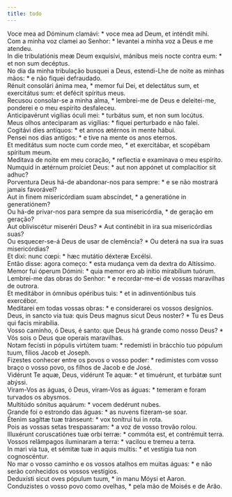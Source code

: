 ```yaml
---
title: todo
---
```

<div class="dropcap text-justify">Voce mea ad Dóminum clamávi: * voce mea ad Deum, et inténdit mihi.</div>
<div class="dropcap text-justify">Com a minha voz clamei ao Senhor: * levantei a minha voz a Deus e me atendeu.</div>
<div class="text-justify">In die tribulatiónis meæ Deum exquisívi, mánibus meis nocte contra eum: * et non sum decéptus.</div>
<div class="text-justify">No dia da minha tribulação busquei a Deus, estendi-Lhe de noite as minhas mãos: * e não fiquei defraudado.</div>
<div class="text-justify">Rénuit consolári ánima mea, * memor fui Dei, et delectátus sum, et exercitátus sum: et defécit spíritus meus.</div>
<div class="text-justify">Recusou consolar-se a minha alma, * lembrei-me de Deus e deleitei-me, ponderei e o meu espírito desfaleceu.</div>
<div class="text-justify">Anticipavérunt vigílias óculi mei: * turbátus sum, et non sum locútus.</div>
<div class="text-justify">Meus olhos anteciparam as vigílias: * fiquei perturbado e não falei.</div>
<div class="text-justify">Cogitávi dies antíquos: * et annos ætérnos in mente hábui.</div>
<div class="text-justify">Pensei nos dias antigos: * e tive na mente os anos eternos.</div>
<div class="text-justify">Et meditátus sum nocte cum corde meo, * et exercitábar, et scopébam spíritum meum.</div>
<div class="text-justify">Meditava de noite em meu coração, * reflectia e examinava o meu espírito.</div>
<div class="text-justify">Numquid in ætérnum proíciet Deus: * aut non appónet ut complacítior sit adhuc?</div>
<div class="text-justify">Porventura Deus há-de abandonar-nos para sempre: * e se não mostrará jamais favorável?</div>
<div class="text-justify">Aut in finem misericórdiam suam abscíndet, * a generatióne in generatiónem?</div>
<div class="text-justify">Ou há-de privar-nos para sempre da sua misericórdia, * de geração em geração?</div>
<div class="text-justify">Aut obliviscétur miseréri Deus? * Aut continébit in ira sua misericórdias suas?</div>
<div class="text-justify">Ou esquecer-se-á Deus de usar de clemência? * Ou deterá na sua ira suas misericórdias?</div>
<div class="text-justify">Et dixi: nunc cœpi: * hæc mutátio déxteræ Excélsi.</div>
<div class="text-justify">Então disse: agora começo: * esta mudança vem da dextra do Altíssimo.</div>
<div class="text-justify">Memor fui óperum Dómini: * quia memor ero ab inítio mirabílium tuórum.</div>
<div class="text-justify">Lembrei-me das obras do Senhor: * e recordar-me-ei de vossas maravilhas de outrora.</div>
<div class="text-justify">Et meditábor in ómnibus opéribus tuis: * et in adinventiónibus tuis exercébor.</div>
<div class="text-justify">Meditarei em todas vossas obras: * e considerarei os vossos desígnios.</div>
<div class="text-justify">Deus, in sancto via tua: quis Deus magnus sicut Deus noster? * Tu es Deus qui facis mirabília.</div>
<div class="text-justify">Vosso caminho, ó Deus, é santo: que Deus há grande como nosso Deus? * Vós sois o Deus que operais maravilhas.</div>
<div class="text-justify">Notam fecísti in pópulis virtútem tuam: * redemísti in brácchio tuo pópulum tuum, fílios Jacob et Joseph.</div>
<div class="text-justify">Fizestes conhecer entre os povos o vosso poder: * redimistes com vosso braço o vosso povo, os filhos de Jacob e de José.</div>
<div class="text-justify">Vidérunt Te aquæ, Deus, vidérunt Te aquæ: * et timuérunt, et turbátæ sunt abýssi.</div>
<div class="text-justify">Viram-Vos as águas, ó Deus, viram-Vos as águas: * temeram e foram turvados os abysmos.</div>
<div class="text-justify">Multitúdo sónitus aquárum: * vocem dedérunt nubes.</div>
<div class="text-justify">Grande foi o estrondo das águas: * as nuvens fizeram-se soar.</div>
<div class="text-justify">Étenim sagíttæ tuæ tránseunt: * vox tonítrui tui in rota.</div>
<div class="text-justify">Pois as vossas setas trespassaram: * a voz de vosso trovão rolou.</div>
<div class="text-justify">Illuxérunt coruscatiónes tuæ orbi terræ: * commóta est, et contrémuit terra.</div>
<div class="text-justify">Vossos relâmpagos iluminaram a terra: * vacilou e tremeu a terra.</div>
<div class="text-justify">In mari via tua, et sémitæ tuæ in aquis multis: * et vestígia tua non cognoscéntur.</div>
<div class="text-justify">No mar o vosso caminho e os vossos atalhos em muitas águas: * e não serão conhecidos os vossos vestígios.</div>
<div class="text-justify">Deduxísti sicut oves pópulum tuum, * in manu Móysi et Aaron.</div>
<div class="text-justify">Conduzistes o vosso povo como ovelhas, * pela mão de Moisés e de Arão.</div>
